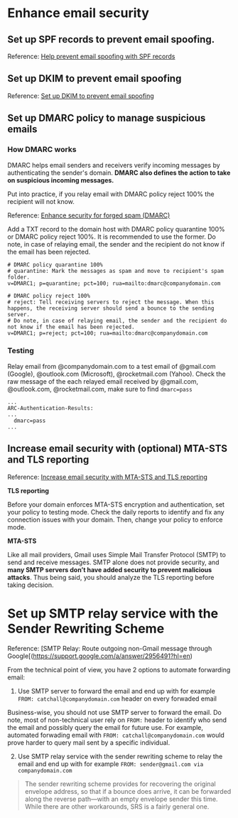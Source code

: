 # Enhance email security

## Set up SPF records to prevent email spoofing.

Reference: [Help prevent email spoofing with SPF records](https://support.google.com/a/answer/33786?hl=en&ref_topic=7556597)

## Set up DKIM to prevent email spoofing

Reference: [Set up DKIM to prevent email spoofing](https://support.google.com/a/answer/174124?hl=en)

## Set up DMARC policy to manage suspicious emails

### How DMARC works
DMARC helps email senders and receivers verify incoming messages by authenticating the sender's domain. **DMARC also defines the action to take on suspicious incoming messages.**

Put into practice, if you relay email with DMARC policy reject 100% the recipient will not know.

Reference: [Enhance security for forged spam (DMARC)](https://support.google.com/a/answer/2466580?hl=en&ref_topic=2759254&visit_id=637246565085389670-3422249965&rd=1)

Add a TXT record to the domain host with DMARC policy quarantine 100% or DMARC policy reject 100%. It is recommended to use the former. Do note, in case of relaying email, the sender and the recipient do not know if the email has been rejected.

```
# DMARC policy quarantine 100%
# quarantine: Mark the messages as spam and move to recipient's spam folder.
v=DMARC1; p=quarantine; pct=100; rua=mailto:dmarc@companydomain.com

# DMARC policy reject 100%
# reject: Tell receiving servers to reject the message. When this happens, the receiving server should send a bounce to the sending server.
# Do note, in case of relaying email, the sender and the recipient do not know if the email has been rejected.
v=DMARC1; p=reject; pct=100; rua=mailto:dmarc@companydomain.com
```

### Testing

Relay email from @companydomain.com to a test email of @gmail.com (Google), @outlook.com (Microsoft), @rocketmail.com (Yahoo).
Check the raw message of the each relayed email received by @gmail.com, @outlook.com, @rocketmail.com, make sure to find `dmarc=pass`

```
...
ARC-Authentication-Results:
...
  dmarc=pass
...
```

## Increase email security with (optional) MTA-STS and TLS reporting

Reference: [Increase email security with MTA-STS and TLS reporting](https://support.google.com/a/topic/9261406?hl=en&ref_topic=7556597)

**TLS reporting**

Before your domain enforces MTA-STS encryption and authentication, set your policy to testing mode. Check the daily reports to identify and fix any connection issues with your domain. Then, change your policy to enforce mode.

**MTA-STS**

Like all mail providers, Gmail uses Simple Mail Transfer Protocol (SMTP) to send and receive messages. SMTP alone does not provide security, and **many SMTP servers don’t have added security to prevent malicious attacks**. Thus being said, you should analyze the TLS reporting before taking decision.

# Set up SMTP relay service with the Sender Rewriting Scheme

Reference: [SMTP Relay: Route outgoing non-Gmail message through Google[(https://support.google.com/a/answer/2956491?hl=en)

From the technical point of view, you have 2 options to automate forwarding email:
1. Use SMTP server to forward the email and end up with for example `FROM: catchall@companydomain.com` header on every forwaded email

Business-wise, you should not use SMTP server to forward the email. Do note, most of non-technical user rely on `FROM:` header to identify who send the email and possibly query the email for future use. For example, automated forwading email with `FROM: catchall@companydomain.com` would prove harder to query mail sent by a specific individual.

2. Use SMTP relay service with the sender rewriting scheme to relay the email and end up with for example `FROM: sender@gmail.com via companydomain.com`

> The sender rewriting scheme provides for recovering the original envelope address, so that if a bounce does arrive, it can be forwarded along the reverse path—with an empty envelope sender this time. While there are other workarounds, SRS is a fairly general one.
